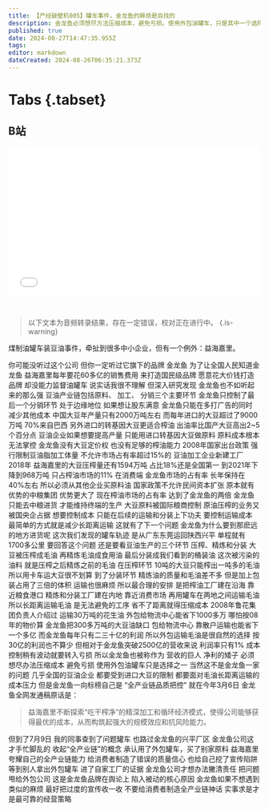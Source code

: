 ```yaml
---
title: 【产经破壁机005】罐车事件，金龙鱼的麻烦是自找的
description: 金龙鱼必须想尽方法压缩成本，避免亏损。使用外包油罐车，只是其中一个选择。
published: true
date: 2024-08-27T14:47:35.955Z
tags: 
editor: markdown
dateCreated: 2024-08-26T06:35:21.373Z
---
```


# Tabs {.tabset}

## B站

<div style="position: relative; padding: 30% 45%;">
<iframe style="position: absolute; width: 100%; height: 100%; left: 0; top: 0;" src="//player.bilibili.com/player.html?&bvid=BV1jT42167mc&page=1&as_wide=1&high_quality=1&danmaku=1&autoplay=0" scrolling="no" border="0" frameborder="no" framespacing="0" allowfullscreen="true"></iframe>
</div>


#

> 以下文本为音频转录结果，存在一定错误，校对正在进行中。
{.is-warning}

煤制油罐车装豆油事件，牵扯到很多中小企业，但有一个例外：益海嘉里。

你可能没听过这个公司
但你一定听过它旗下的品牌
金龙鱼
为了让全国人民知道金龙鱼
益海嘉里每年要花60多亿的销售费用
来打造国民级品牌
愿意花大价钱打造品牌
却没能力监督油罐车
说实话我很不理解
但深入研究发现
金龙鱼也不如听起来的那么强
豆油产业链包括原料、
加工、
分销三个主要环节
金龙鱼只控制了最后一个分销环节
处于边缘地位
如果想让股东满意
金龙鱼只能在多打广告的同时
减少其他成本
中国大豆年产量只有2000万吨左右
而每年进口的大豆超过了9000万吨
70%来自巴西
另外进口的转基因大豆更适合榨油
出油率比国产大豆高出2~5个百分点
豆油企业如果想要提高产量
只能用进口转基因大豆做原料
原料成本根本无法掌控
金龙鱼没有大豆定价权
也没有足够的榨油能力
2008年国家出台政策
强行限制豆油脂加工体量
不允许市场占有率超过15%的
豆油加工企业新建工厂
2018年
益海嘉里的大豆压榨量还有1594万吨
占比18%还是全国第一
到2021年下降到968万吨
只占榨油市场的11%
在消费端
金龙鱼市场的占有率
长年保持在40%左右
所以必须从其他企业买原料油
国家政策不允许民间资本扩张
原本就有优势的中粮集团
优势更大了
现在榨油市场的占有率
达到了金龙鱼的两倍
金龙鱼只能去中粮进货
才能维持终端的生产
大豆原料被国际粮商控制
原油压榨的业务又被国央企占据
想要控制成本
只能在后续的运输和分装上下功夫
要控制运输成本
最简单的方式就是减少长距离运输
这就有了下一个问题
金龙鱼为什么要到那麽远的地方进货呢
这次我们发现的罐车轨迹
是从广东东莞运回陕西兴平
单程就有1700多公里
要回答这个问题
还是要看豆油生产的三个环节
压榨、精炼和分装
大豆被压榨成毛油
再精炼毛油成食用油
最后分装成我们看到的桶装油
这次被污染的油料
就是压榨之后精炼之前的毛油
在压榨环节
10吨的大豆只能榨出一吨多的毛油
所以用卡车运大豆很不划算
到了分装环节
精炼油的质量和毛油差不多
但是加上包装占用了三倍的体积
运输也很麻烦
所以最合理的安排
是把榨油工厂建在沿海
靠近粮食港口
精炼和分装工厂建在内地
靠近消费市场
再用罐车在两地之间运输毛油
所以长距离运输毛油
是无法避免的工序
省不了距离就得压缩成本
2008年鲁花集团负责人介绍过
运输30万吨的花生油
外包给物流中心能省下1000多万
哪怕按08年的物价算
金龙鱼把300多万吨的大豆油缺口
包给物流中心
靠散户运输也能省下一个多亿
而金龙鱼每年只有二三十亿的利润
所以外包运输毛油是很自然的选择
按30亿的利润也不算少
但相对于金龙鱼突破2500亿的营收来说
利润率只有1%
成本控制稍有波动就要转入亏损
所以金龙鱼也被称作为
营收的巨人
净利的矮子
必须想尽办法压缩成本
避免亏损
使用外包油罐车只是选择之一
当然这不是金龙鱼一家的问题
几乎全国的豆油企业
都要受到进口大豆的限制
都要面对毛油长距离运输的成本压力
但是金龙鱼一向标榜自己是
“全产业链品质把控”
就在今年3月6日
金龙鱼全网发通稿原话是：

> 益海嘉里不断探索“吃干榨净”的精深加工和循环经济模式，使得公司能够获得最优的成本，从而构筑起强大的规模效应和抗风险能力。

但到了7月9日
我的同事查到了问题罐车
也路过金龙鱼的兴平厂区
金龙鱼公司这才手忙脚乱的
收起“全产业链”的概念
承认用了外包罐车，买了别家原料
益海嘉里夸耀自己的全产业链能力
给消费者制造了错误的质量信心
也给自己挖了宣传陷阱
等到别人拿出外包罐车
进了自家工厂的证据
金龙鱼公司才想办法撇清责任
把问题甩给外包公司
这是金龙鱼品牌在舆论上
陷入被动的核心原因
金龙鱼如果不想遇到类似的麻烦
最好把过度的宣传收一收
不要给消费者制造全产业链神话
实事求是才是最可靠的经营策略